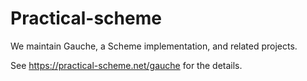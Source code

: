 # Practical-scheme

We maintain Gauche, a Scheme implementation, and related projects.

See https://practical-scheme.net/gauche for the details.

